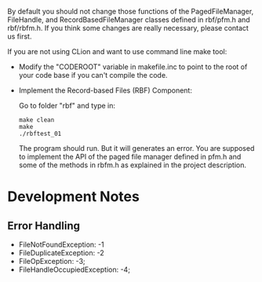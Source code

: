 By default you should not change those functions of the PagedFileManager,
FileHandle, and RecordBasedFileManager classes defined in rbf/pfm.h and rbf/rbfm.h.
If you think some changes are really necessary, please contact us first.

If you are not using CLion and want to use command line make tool:

 - Modify the "CODEROOT" variable in makefile.inc to point to the root
  of your code base if you can't compile the code.
 
 - Implement the Record-based Files (RBF) Component:

   Go to folder "rbf" and type in:

   ```
   make clean
   make
   ./rbftest_01         
   ```


   The program should run. But it will generates an error. You are supposed to
   implement the API of the paged file manager defined in pfm.h and some
   of the methods in rbfm.h as explained in the project description.
   
# Development Notes
## Error Handling
* FileNotFoundException: -1
* FileDuplicateException: -2
* FileOpException: -3;
* FileHandleOccupiedException: -4;